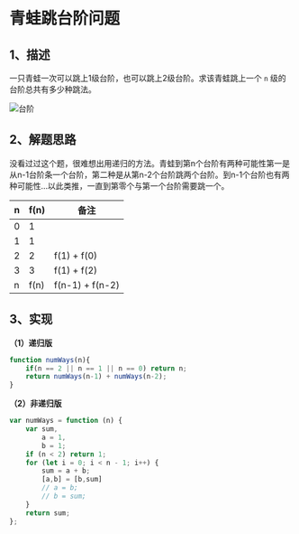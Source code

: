 # 青蛙跳台阶问题



## 1、描述

一只青蛙一次可以跳上1级台阶，也可以跳上2级台阶。求该青蛙跳上一个 `n` 级的台阶总共有多少种跳法。

![台阶](jump.png)

## 2、解题思路



没看过过这个题，很难想出用递归的方法。青蛙到第n个台阶有两种可能性第一是从n-1台阶条一个台阶，第二种是从第n-2个台阶跳两个台阶。到n-1个台阶也有两种可能性...以此类推，一直到第零个与第一个台阶需要跳一个。


| n    | f(n) | 备注            |
| ---- | ---- | --------------- |
| 0    | 1    |                 |
| 1    | 1    |                 |
| 2    | 2    | f(1) + f(0)     |
| 3    | 3    | f(1) + f(2)     |
| n    | f(n) | f(n-1) + f(n-2) |

## 3、实现

**（1）递归版**

```js
function numWays(n){
    if(n == 2 || n == 1 || n == 0) return n;
    return numWays(n-1) + numWays(n-2);
}
```

**（2）非递归版**

```js
var numWays = function (n) {
    var sum,
        a = 1,
        b = 1;
    if (n < 2) return 1;
    for (let i = 0; i < n - 1; i++) {
        sum = a + b;
        [a,b] = [b,sum]
        // a = b;
        // b = sum;
    }
    return sum;
};
```
